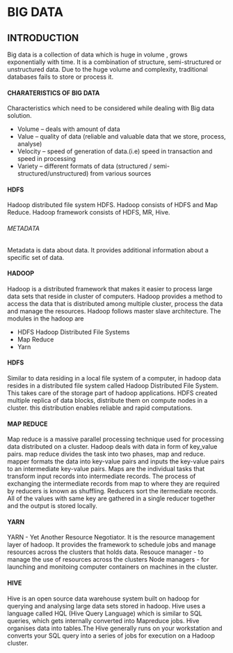 # BIG DATA #

## INTRODUCTION ##
Big data is a collection of data which is huge in volume , grows exponentially with time.
It is a combination of structure, semi-structured or unstructured data.
Due to the huge volume and complexity, traditional databases fails to store or process it.

####  CHARATERISTICS OF BIG  DATA ####

Characteristics which need to be considered while dealing with Big data solution.
 - Volume – deals with amount of data
 - Value – quality of data (reliable and valuable data that we store, process, analyse)
 - Velocity – speed of generation of data.(i.e) speed in transaction and speed in processing
 - Variety – different formats of data (structured / semi-structured/unstructured) from various sources 

#### HDFS ####
Hadoop distributed file system HDFS.
Hadoop consists of HDFS and Map Reduce.
Hadoop framework consists of HDFS, MR, Hive.

###### METADATA ######
Metadata is data about data. It provides additional information about a specific set of data.

#### HADOOP ####
Hadoop is a distributed framework that makes it easier to process large data sets that reside in cluster of computers.
Hadoop provides a method to access the data that is distributed among multiple cluster, process the data and manage the resources.
Hadoop follows master slave architecture.
The modules in the hadoop are
  - HDFS Hadoop Distributed File Systems
  - Map Reduce
  - Yarn
  
#### HDFS ####
Similar to data residing in a local file system of a computer, in hadoop data resides in a distributed file system called Hadoop Distributed File System.
This takes care of the storage part of hadoop applications.
HDFS created multiple replica of data blocks, distribute them on compute nodes in a cluster.
this distribution enables reliable and rapid computations.

#### MAP REDUCE ####
Map reduce is a massive parallel processing technique used for processing data distributed on a cluster.
Hadoop deals with data in form of key_value pairs.
map reduce divides the task into two phases, map and reduce.
mapper formats the data into key-value pairs and inputs the key-value pairs to an intermediate key-value pairs.
Maps are the individual tasks that transform input records into intermediate records.
The process of exchanging the intermediate records from map to where they are required by reducers is known as shuffling.
Reducers sort the itermediate records.
All of the values with same key are gathered in a single reducer together and the output is stored locally.

#### YARN ####
YARN - Yet Another Resource Negotiator.
It is the resource management layer of hadoop.
It provides the framework to schedule jobs and manage resources across the clusters that holds data.
Resouce manager - to manage the use of resources across the clusters
Node managers - for launching and monitoing computer containers on machines in the cluster.

#### HIVE ####
Hive is an open source data warehouse system built on hadoop for  querying and analysing large data sets stored in hadoop.
Hive uses a language called HQL (Hive Query Language) which is similar to SQL queries, which gets internally converted into Mapreduce jobs.
Hive organises data into tables.The Hive generally runs on your workstation and converts your SQL query into a series of jobs for execution on a Hadoop cluster. 

